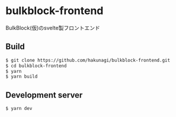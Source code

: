 # bulkblock-frontend
BulkBlock(仮)のsvelte製フロントエンド

## Build
```sh
$ git clone https://github.com/hakunagi/bulkblock-frontend.git
$ cd bulkblock-frontend
$ yarn
$ yarn build
```

## Development server
```sh
$ yarn dev
```
